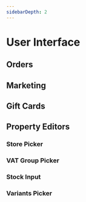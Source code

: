 ```yaml
---
sidebarDepth: 2
---
```

# User Interface

## Orders

<work-in-progress />

## Marketing

<work-in-progress />

## Gift Cards

<work-in-progress />

## Property Editors

### Store Picker

<work-in-progress />

### VAT Group Picker

<work-in-progress />

### Stock Input

<work-in-progress />

### Variants Picker

<work-in-progress />